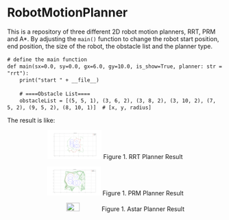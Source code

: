 # RobotMotionPlanner
This is a repository of three different 2D robot motion planners, RRT, PRM and A*.
By adjusting the `main()` function to change the robot start position, end position, the size of the robot, the obstacle list and the planner type.

    # define the main function
    def main(sx=0.0, sy=0.0, gx=6.0, gy=10.0, is_show=True, planner: str = "rrt"):
        print("start " + __file__)

        # ====Obstacle List====
        obstacleList = [(5, 5, 1), (3, 6, 2), (3, 8, 2), (3, 10, 2), (7, 5, 2), (9, 5, 2), (8, 10, 1)]  # [x, y, radius]
        
        
The result is like:
<p align="center">
      <center>
      <img src="https://github.com/GUOkekkk/RobotMotionPlanner/blob/main/pics/rrtplanner.png" width="25%" height="25%" />
      Figure 1. RRT Planner Result
      </center>
</p>

<p align="center">
      <center>
      <img src="https://github.com/GUOkekkk/RobotMotionPlanner/blob/main/pics/prmplanner.png" width="25%" height="25%" />
      Figure 1. PRM Planner Result
      </center>
</p>

<p align="center">
      <center>
      <img src="https://github.com/GUOkekkk/RobotMotionPlanner/blob/main/pics/astarplanner.png" width="25%" height="25%" />
      Figure 1. Astar Planner Result
      </center>
</p>

